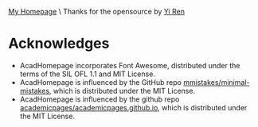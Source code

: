 [My Homepage](https://farhadabedinzadeh.github.io) \\
Thanks for the opensource by [Yi Ren](https://rayeren.github.io/)
# Acknowledges
- AcadHomepage incorporates Font Awesome, distributed under the terms of the SIL OFL 1.1 and MIT License.
- AcadHomepage is influenced by the GitHub repo [mmistakes/minimal-mistakes](https://github.com/mmistakes/minimal-mistakes), which is distributed under the MIT License.
- AcadHomepage is influenced by the github repo [academicpages/academicpages.github.io](https://github.com/academicpages/academicpages.github.io), which is distributed under the MIT License.
